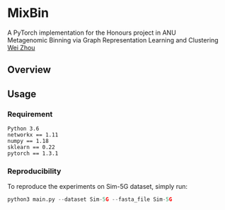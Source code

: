 # MixBin
A PyTorch implementation for the Honours project in ANU <br>
Metagenomic Binning via Graph Representation Learning and Clustering<br>
[Wei Zhou](https://github.com/weizhou1)

## Overview



## Usage
### Requirement
```
Python 3.6
networkx == 1.11
numpy == 1.18
sklearn == 0.22
pytorch == 1.3.1
```
### Reproducibility
To reproduce the experiments on Sim-5G dataset, simply run:
```python
python3 main.py --dataset Sim-5G --fasta_file Sim-5G
```

<!-- ## Citation
```bibtex
@inproceedings{Xue2022RepBin,
  title     = {RepBin: Constraint-Based Graph Representation Learning for Metagenomic Binning},
  author    = {Xue, Hansheng and Mallawaarachchi, Vijini and Zhang, Yujia and Rajan, Vaibhav and Lin, Yu},
  booktitle = {AAAI},
  year      = {2022}
} -->
```